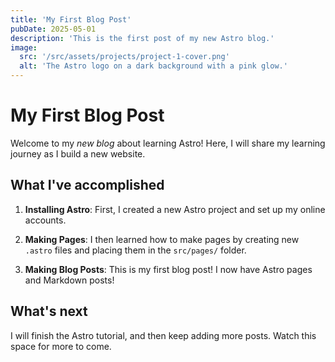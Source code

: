```yaml
---
title: 'My First Blog Post'
pubDate: 2025-05-01
description: 'This is the first post of my new Astro blog.'
image:
  src: '/src/assets/projects/project-1-cover.png'
  alt: 'The Astro logo on a dark background with a pink glow.'
---
```


# My First Blog Post

Welcome to my _new blog_ about learning Astro! Here, I will share my learning journey as I build a new website.

## What I've accomplished

1. **Installing Astro**: First, I created a new Astro project and set up my online accounts.

2. **Making Pages**: I then learned how to make pages by creating new `.astro` files and placing them in the
   `src/pages/` folder.

3. **Making Blog Posts**: This is my first blog post! I now have Astro pages and Markdown posts!

## What's next

I will finish the Astro tutorial, and then keep adding more posts. Watch this space for more to come.